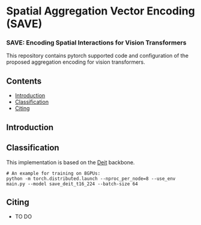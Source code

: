 # Spatial Aggregation Vector Encoding (SAVE)
### SAVE: Encoding Spatial Interactions for Vision Transformers

This repository contains pytorch supported code and configuration of the proposed aggregation encoding for vision transformers.

## Contents
- [Introduction](#Introduction)
- [Classification](#Classification)
- [Citing](#Citing)

## Introduction

## Classification
This implementation is based on the [Deit](https://github.com/facebookresearch/deit) backbone.

```
# An example for training on 8GPUs:
python -m torch.distributed.launch --nproc_per_node=8 --use_env main.py --model save_deit_t16_224 --batch-size 64
```

## Citing
- TO DO
